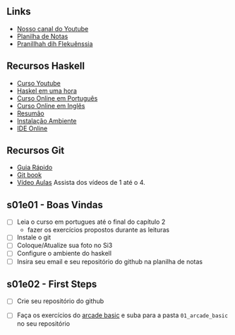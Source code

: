 ## Links
- [Nosso canal do Youtube]()
- [Planilha de Notas](https://docs.google.com/spreadsheets/d/1URqG0dHZ_Ro7Ll0PDm1S8yELZa6GYEod3EJsi1HwDMs/edit?usp=sharing)
- [Pranillhah dih Flekuênssia](https://docs.google.com/spreadsheets/d/1URqG0dHZ_Ro7Ll0PDm1S8yELZa6GYEod3EJsi1HwDMs/edit?usp=sharing)


## Recursos Haskell
- [Curso Youtube](https://www.youtube.com/watch?v=L_GvP5XTJj4&list=PL8eBmR3QtPL3pDzQpwPYfWQ4NEPGu6j7z)
- [Haskel em uma hora](https://www.youtube.com/watch?v=02_H3LjqMr8)
- [Curso Online em Português](http://haskell.tailorfontela.com.br/chapters)
- [Curso Online em Inglês](http://learnyouahaskell.com/chapters)
- [Resumão](https://learnxinyminutes.com/docs/haskell/)
- [Instalação Ambiente](s01e01_install/install.md)
- [IDE Online](http://tryhaskell.org/)

## Recursos Git
- [Guia Rápido](https://rogerdudler.github.io/git-guide/index.pt_BR.html)
- [Git book](https://pt.wikiversity.org/wiki/Git_B%C3%A1sico)
- [Vídeo Aulas]("https://www.youtube.com/playlist?list=PLInBAd9OZCzzHBJjLFZzRl6DgUmOeG3H0") Assista dos vídeos de 1 até o 4.

## s01e01 - Boas Vindas
- [ ] Leia o curso em portugues até o final do capítulo 2
    - fazer os exercícios propostos durante as leituras
- [ ] Instale o git
- [ ] Coloque/Atualize sua foto no Si3
- [ ] Configure o ambiente do haskell
- [ ] Insira seu email e seu repositório do github na planilha de notas

## s01e02 - First Steps
- [ ] Crie seu repositório do github
- [ ] Faça os exercícios do [arcade basic](https://github.com/senapk/funcional_arcade#basic) e suba para a pasta `01_arcade_basic` no seu repositório


